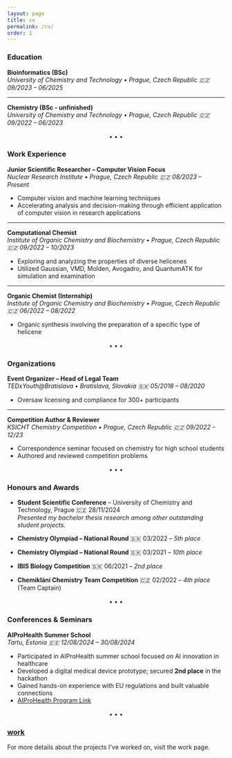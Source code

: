 ```yaml
---
layout: page
title: cv
permalink: /cv/
order: 1
---
```


### Education

**Bioinformatics (BSc)**  
*University of Chemistry and Technology • Prague, Czech Republic 🇨🇿 09/2023 – 06/2025*

---

**Chemistry (BSc - unfinished)**  
*University of Chemistry and Technology • Prague, Czech Republic 🇨🇿 09/2022 – 06/2023*


<div style="text-align: center; margin: 15px 0;">• • •</div>

### Work Experience

**Junior Scientific Researcher – Computer Vision Focus**  
*Nuclear Research Institute • Prague, Czech Republic 🇨🇿 08/2023 – Present*  
- Computer vision and machine learning techniques 
- Accelerating analysis and decision-making through efficient application of computer vision in research applications

---

**Computational Chemist**  
*Institute of Organic Chemistry and Biochemistry • Prague, Czech Republic 🇨🇿 09/2022 – 10/2023*  
- Exploring and analyzing the properties of diverse helicenes  
- Utilized Gaussian, VMD, Molden, Avogadro, and QuantumATK for simulation and examination

---

**Organic Chemist (Internship)**  
*Institute of Organic Chemistry and Biochemistry • Prague, Czech Republic 🇨🇿 06/2022 – 08/2022*  
- Organic synthesis involving the preparation of a specific type of helicene


<div style="text-align: center; margin: 15px 0;">• • •</div>

### Organizations

**Event Organizer – Head of Legal Team**  
*TEDxYouth@Bratislava • Bratislava, Slovakia 🇸🇰 05/2018 – 08/2020*  
- Oversaw licensing and compliance for 300+ participants

---

**Competition Author & Reviewer**  
*KSICHT Chemistry Competition • Prague, Czech Republic 🇨🇿 09/2022 – 12/23*  
- Correspondence seminar focused on chemistry for high school students  
- Authored and reviewed competition problems

<div style="text-align: center; margin: 15px 0;">• • •</div>

### Honours and Awards

- **Student Scientific Conference** – University of Chemistry and Technology, Prague 🇨🇿 28/11/2024  
  *Presented my bachelor thesis research among other outstanding student projects.*

- **Chemistry Olympiad – National Round** 🇸🇰 03/2022 – *5th place*  
- **Chemistry Olympiad – National Round** 🇸🇰 03/2021 – *10th place*  
- **IBIS Biology Competition** 🇸🇰 06/2021 – *2nd place*  
- **Chemiklání Chemistry Team Competition** 🇨🇿 02/2022 – *4th place* (Team Captain)

<div style="text-align: center; margin: 15px 0;">• • •</div>

### Conferences & Seminars

**AIProHealth Summer School**  
*Tartu, Estonia 🇪🇪 12/08/2024 – 30/08/2024*  
- Participated in AIProHealth summer school focused on AI innovation in healthcare  
- Developed a digital medical device prototype; secured **2nd place** in the hackathon  
- Gained hands-on experience with EU regulations and built valuable connections  
- [AIProHealth Program Link](https://eithealth.eu/programmes/aiprohealth/)

<div style="text-align: center; margin: 15px 0;">• • •</div>


### [work](/wprk)
For more details about the projects I've worked on, visit the work page.





